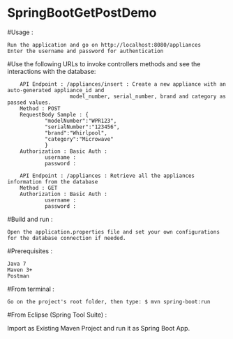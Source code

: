 # SpringBootGetPostDemo

#Usage :

	Run the application and go on http://localhost:8080/appliances
	Enter the username and password for authentication


#Use the following URLs to invoke controllers methods and see the interactions with the database:

		API Endpoint : /appliances/insert : Create a new appliance with an auto-generated appliance_id and 
						model_number, serial_number, brand and category as passed values.
		Method : POST
		RequestBody Sample : {
				"modelNumber":"WPR123",
				"serialNumber":"123456",
				"brand":"Whirlpool",
				"category":"Microwave"
				}
		Authorization : Basic Auth :
				username :
				password :

		API Endpoint : /appliances : Retrieve all the appliances information from the database
		Method : GET
		Authorization : Basic Auth :
				username :
				password :

#Build and run :
	
	Open the application.properties file and set your own configurations for the database connection if needed.

#Prerequisites :

	Java 7
	Maven 3+
	Postman
	
#From terminal :

	Go on the project's root folder, then type: $ mvn spring-boot:run
	
#From Eclipse (Spring Tool Suite) :


Import as Existing Maven Project and run it as Spring Boot App.
